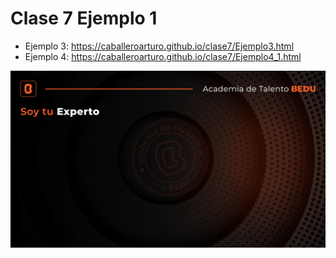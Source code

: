 # Clase 7 Ejemplo 1

-   Ejemplo 3:
     https://caballeroarturo.github.io/clase7/Ejemplo3.html
-   Ejemplo 4:
     https://caballeroarturo.github.io/clase7/Ejemplo4_1.html

![imagen de prueba](Back_ATB_Experto.png)
